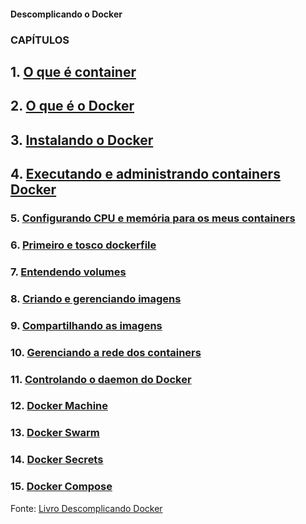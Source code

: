#### Descomplicando o Docker

### CAPÍTULOS     

## 1. [O que é container](https://livro.descomplicandodocker.com.br/chapters/chapter_01.html)     
## 2. [O que é o Docker](https://livro.descomplicandodocker.com.br/chapters/chapter_02.html)    
## 3. [Instalando o Docker](https://livro.descomplicandodocker.com.br/chapters/chapter_03.html)    
## 4. [Executando e administrando containers Docker](https://livro.descomplicandodocker.com.br/chapters/chapter_04.html)  
### 5. [Configurando CPU e memória para os meus containers](https://livro.descomplicandodocker.com.br/chapters/chapter_05.html)
### 6. [Primeiro e tosco dockerfile](https://livro.descomplicandodocker.com.br/chapters/chapter_06.html)
### 7. [Entendendo volumes](https://livro.descomplicandodocker.com.br/chapters/chapter_07.html)   
### 8. [Criando e gerenciando imagens](https://livro.descomplicandodocker.com.br/chapters/chapter_08.html)   
### 9. [Compartilhando as imagens](https://livro.descomplicandodocker.com.br/chapters/chapter_09.html)
### 10. [Gerenciando a rede dos containers](https://livro.descomplicandodocker.com.br/chapters/chapter_10.html)    
### 11. [Controlando o daemon do Docker](https://livro.descomplicandodocker.com.br/chapters/chapter_11.html)  
### 12. [Docker Machine](https://livro.descomplicandodocker.com.br/chapters/chapter_12.html)
### 13. [Docker Swarm](https://livro.descomplicandodocker.com.br/chapters/chapter_13.html)     
### 14. [Docker Secrets](https://livro.descomplicandodocker.com.br/chapters/chapter_14.html)     
### 15. [Docker Compose](https://livro.descomplicandodocker.com.br/chapters/chapter_15.html)

Fonte: [Livro Descomplicando Docker](https://livro.descomplicandodocker.com.br)